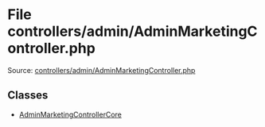File controllers/admin/AdminMarketingController.php
=========
Source: [controllers/admin/AdminMarketingController.php](https://github.com/PrestaShop/PrestaShop/blob/1.6.1.1/controllers/admin/AdminMarketingController.php)


Classes
-------

* [AdminMarketingControllerCore](class.AdminMarketingControllerCore)

